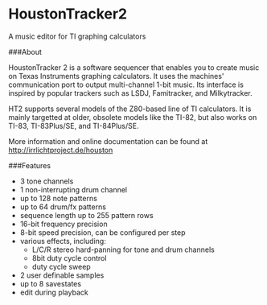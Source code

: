 # HoustonTracker2
A music editor for TI graphing calculators


###About

HoustonTracker 2 is a software sequencer that enables you to create music on Texas Instruments graphing calculators. It uses the machines' communication port to output multi-channel 1-bit music. Its interface is inspired by popular trackers such as LSDJ, Famitracker, and Milkytracker.

HT2 supports several models of the Z80-based line of TI calculators. It is mainly targetted at older, obsolete models like the TI-82, but also works on TI-83,
TI-83Plus/SE, and TI-84Plus/SE.

More information and online documentation can be found at
http://irrlichtproject.de/houston


###Features

* 3 tone channels
* 1 non-interrupting drum channel
* up to 128 note patterns
* up to 64 drum/fx patterns
* sequence length up to 255 pattern rows
* 16-bit frequency precision
* 8-bit speed precision, can be configured per step
* various effects, including:
    * L/C/R stereo hard-panning for tone and drum channels
    * 8bit duty cycle control
    * duty cycle sweep
* 2 user definable samples
* up to 8 savestates
* edit during playback
